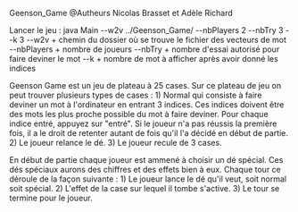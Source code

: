 Geenson_Game 
@Autheurs Nicolas Brasset et Adèle Richard

Lancer le jeu : java Main --w2v ../Geenson_Game/ --nbPlayers 2 --nbTry 3 --k 3
    --w2v + chemin du dossier où se trouve le fichier des vecteurs de mot
    --nbPlayers + nombre de joueurs
    --nbTry + nombre d'essai autorisé pour faire deviner le mot
    --k + nombre de mot à afficher après avoir donné les indices

Geenson Game est un jeu de plateau à 25 cases. Sur ce plateau de jeu on peut trouver plusieurs types de cases :
    1) Normal qui consiste à faire deviner un mot à l'ordinateur en entrant 3 indices. Ces indices doivent être des mots les plus proche possible du mot à faire deviner. Pour chaque indice entré, appuyez sur "entré". Si le joueur n'a pas réussis la première fois, il a le droit de retenter autant de fois qu'il l'a décidé en début de partie.
    2) Le joueur relance le dé.
    3) Le joueur recule de 3 cases.

En début de partie chaque joueur est ammené à choisir un dé spécial. Ces dés spéciaux aurons des chiffres et des effets bien à eux.
Chaque tour ce déroule de la façon suivante :
    1) Le joueur lance le dé qu'il veut, soit normal soit spécial.
    2) L'effet de la case sur lequel il tombe s'active.
    3) Le tour se termine pour le joueur.
